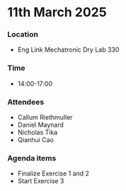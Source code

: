 # 11th March 2025
### Location
* Eng Link Mechatronic Dry Lab 330
### Time
* 14:00-17:00
### Attendees
* Callum Riethmuller
* Daniel Maynard
* Nicholas Tika
* Qianhui Cao
### Agenda items
* Finalize Exercise 1 and 2
* Start Exercise 3
